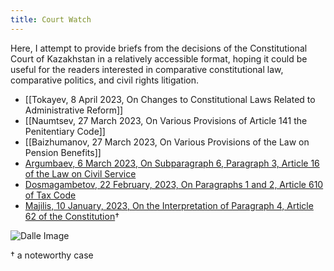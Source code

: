 ```yaml
---
title: Court Watch
---
```

Here, I attempt to provide briefs from the decisions of the Constitutional Court of Kazakhstan in a relatively accessible format, hoping it could be useful for the readers interested in comparative constitutional law, comparative politics, and civil rights litigation.
* [[Tokayev, 8 April 2023, On Changes to Constitutional Laws Related to Administrative Reform]]
* [[Naumtsev, 27 March 2023, On Various Provisions of Article 141 the Penitentiary Code]]
* [[Baizhumanov, 27 March 2023, On Various Provisions of the Law on Pension Benefits]]
* [Argumbaev, 6 March 2023, On Subparagraph 6, Paragraph 3, Article 16 of the Law on Civil Service](Argumbaev,%206%20March%202023,%20On%20Subparagraph%206,%20Paragraph%203,%20Article%2016%20of%20the%20Law%20on%20Civil%20Service.md)
* [Dosmagambetov, 22 February, 2023, On Paragraphs 1 and 2, Article 610 of Tax Code](Dosmagambetov,%2022%20February,%202023,%20On%20Paragraphs%201%20and%202,%20Article%20610%20of%20Tax%20Code.md)
* [Majilis, 10 January, 2023, On the Interpretation of Paragraph 4, Article 62 of the Constitution](Majilis,%2010%20January,%202023,%20On%20the%20Interpretation%20of%20Paragraph%204,%20Article%2062%20of%20the%20Constitution.md)†


![Dalle Image](https://i.imgur.com/NsI2lBr.png)


† a noteworthy case